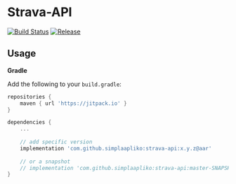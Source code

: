 # Strava-API
[![Build Status](https://travis-ci.org/simplaapliko/strava-api.svg)](https://travis-ci.org/simplaapliko/strava-api)
[![Release](https://jitpack.io/v/simplaapliko/strava-api.svg)](https://jitpack.io/#simplaapliko/strava-api)

## Usage

**Gradle**

Add the following to your `build.gradle`:
```gradle
repositories {
    maven { url 'https://jitpack.io' }
}

dependencies {
    ...
    
    // add specific version
    implementation 'com.github.simplaapliko:strava-api:x.y.z@aar'
    
    // or a snapshot
    // implementation 'com.github.simplaapliko:strava-api:master-SNAPSHOT@aar'
}
```
